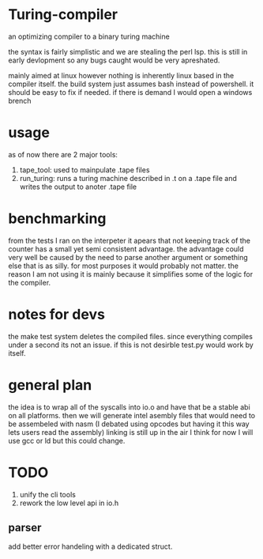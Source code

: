 # Turing-compiler
an optimizing compiler to a binary turing machine

the syntax is fairly simplistic and we are stealing the perl lsp.
this is still in early devlopment so any bugs caught would be very apreshated.

mainly aimed at linux however nothing is inherently linux based in the compiler itself.
the build system just assumes bash instead of powershell. it should  be easy to fix if needed.
if there is demand I would open a windows brench

# usage

as of now there are 2 major tools:
1. tape_tool: used to mainpulate .tape files 
2. run_turing: runs a turing machine described in .t on a .tape file and writes the output to anoter .tape file

# benchmarking
from the tests I ran on the interpeter it apears that not keeping track of the counter has a small yet semi consistent advantage.
the advantage could very well be caused by the need to parse another argument or something else that is as silly.
for most purposes it would probably not matter. the reason I am not using it is mainly because it simplifies some of the logic for the compiler.

# notes for devs
the make test system deletes the compiled files. since everything compiles under a second its not an issue. 
if this is not desirble test.py would work by itself. 

# general plan
the idea is to wrap all of the syscalls into io.o and have that be a stable abi on all platforms.
then we will generate intel asembly files that would need to be assembeled with nasm (I debated using opcodes but having it this way lets users read the assembly)
linking is still up in the air I think for now I will use gcc or ld but this could change.

# TODO 
1. unify the cli tools
2. rework the low level api in io.h

## parser
add better error handeling with a dedicated struct.
